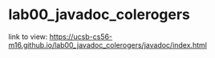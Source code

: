 # lab00_javadoc_colerogers

link to view: https://ucsb-cs56-m16.github.io/lab00_javadoc_colerogers/javadoc/index.html
